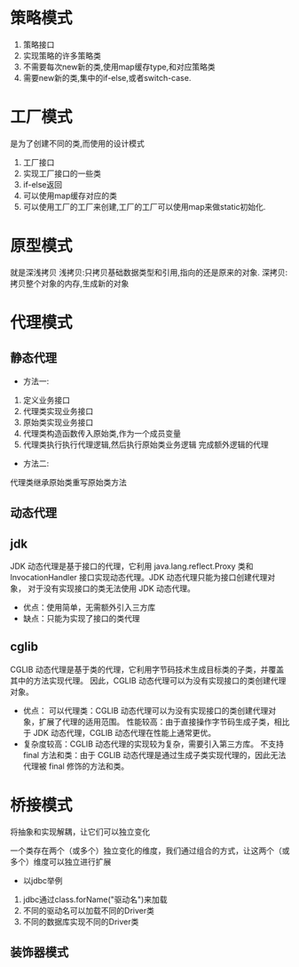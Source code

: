 # 策略模式

1. 策略接口
2. 实现策略的许多策略类
3. 不需要每次new新的类,使用map缓存type,和对应策略类
4. 需要new新的类,集中的if-else,或者switch-case.

# 工厂模式

是为了创建不同的类,而使用的设计模式

1. 工厂接口
2. 实现工厂接口的一些类
3. if-else返回
4. 可以使用map缓存对应的类
5. 可以使用工厂的工厂来创建,工厂的工厂可以使用map来做static初始化.

# 原型模式

就是深浅拷贝
浅拷贝:只拷贝基础数据类型和引用,指向的还是原来的对象.
深拷贝:拷贝整个对象的内存,生成新的对象

# 代理模式

## 静态代理

* 方法一:

1. 定义业务接口
2. 代理类实现业务接口
3. 原始类实现业务接口
4. 代理类构造函数传入原始类,作为一个成员变量
5. 代理类执行执行代理逻辑,然后执行原始类业务逻辑
   完成额外逻辑的代理

* 方法二:

代理类继承原始类重写原始类方法

## 动态代理

## jdk

JDK 动态代理是基于接口的代理，它利用 java.lang.reflect.Proxy 类和
InvocationHandler 接口实现动态代理。JDK 动态代理只能为接口创建代理对象，
对于没有实现接口的类无法使用 JDK 动态代理。

* 优点：使用简单，无需额外引入三方库
* 缺点：只能为实现了接口的类代理

## cglib

CGLIB 动态代理是基于类的代理，它利用字节码技术生成目标类的子类，并覆盖其中的方法实现代理。
因此，CGLIB 动态代理可以为没有实现接口的类创建代理对象。

* 优点： 可以代理类：CGLIB 动态代理可以为没有实现接口的类创建代理对象，扩展了代理的适用范围。
  性能较高：由于直接操作字节码生成子类，相比于 JDK 动态代理，CGLIB 动态代理在性能上通常更优。
* 复杂度较高：CGLIB 动态代理的实现较为复杂，需要引入第三方库。
  不支持 final 方法和类：由于 CGLIB 动态代理是通过生成子类实现代理的，因此无法代理被 final 修饰的方法和类。

# 桥接模式

将抽象和实现解耦，让它们可以独立变化

一个类存在两个（或多个）独立变化的维度，我们通过组合的方式，让这两个（或多个）维度可以独立进行扩展

* 以jdbc举例

1. jdbc通过class.forName("驱动名")来加载
2. 不同的驱动名可以加载不同的Driver类
3. 不同的数据库实现不同的Driver类

## 装饰器模式
